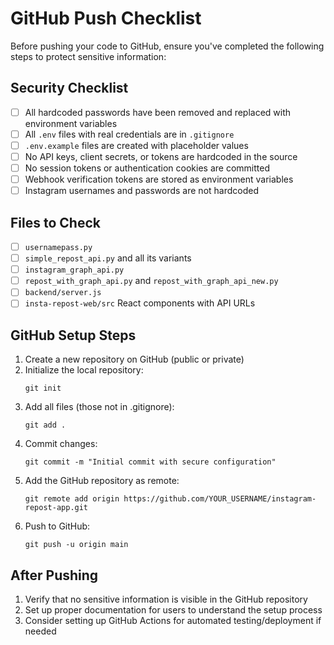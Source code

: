 # GitHub Push Checklist

Before pushing your code to GitHub, ensure you've completed the following steps to protect sensitive information:

## Security Checklist

- [ ] All hardcoded passwords have been removed and replaced with environment variables
- [ ] All `.env` files with real credentials are in `.gitignore`
- [ ] `.env.example` files are created with placeholder values
- [ ] No API keys, client secrets, or tokens are hardcoded in the source
- [ ] No session tokens or authentication cookies are committed
- [ ] Webhook verification tokens are stored as environment variables
- [ ] Instagram usernames and passwords are not hardcoded

## Files to Check

- [ ] `usernamepass.py`
- [ ] `simple_repost_api.py` and all its variants
- [ ] `instagram_graph_api.py`
- [ ] `repost_with_graph_api.py` and `repost_with_graph_api_new.py`
- [ ] `backend/server.js`
- [ ] `insta-repost-web/src` React components with API URLs

## GitHub Setup Steps

1. Create a new repository on GitHub (public or private)
2. Initialize the local repository:
   ```
   git init
   ```
3. Add all files (those not in .gitignore):
   ```
   git add .
   ```
4. Commit changes:
   ```
   git commit -m "Initial commit with secure configuration"
   ```
5. Add the GitHub repository as remote:
   ```
   git remote add origin https://github.com/YOUR_USERNAME/instagram-repost-app.git
   ```
6. Push to GitHub:
   ```
   git push -u origin main
   ```

## After Pushing

1. Verify that no sensitive information is visible in the GitHub repository
2. Set up proper documentation for users to understand the setup process
3. Consider setting up GitHub Actions for automated testing/deployment if needed
